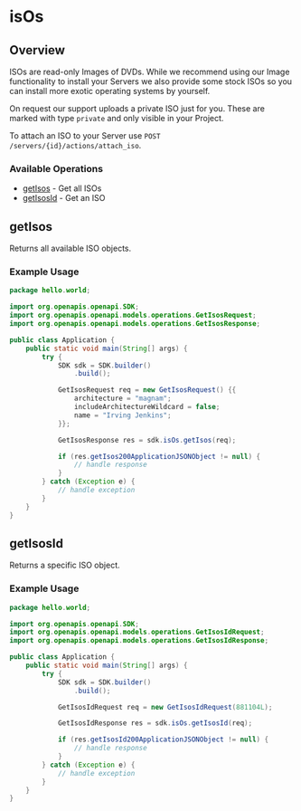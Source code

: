 # isOs

## Overview

ISOs are read-only Images of DVDs. While we recommend using our Image functionality to install your Servers we also provide some stock ISOs so you can install more exotic operating systems by yourself.

On request our support uploads a private ISO just for you. These are marked with type `private` and only visible in your Project.

To attach an ISO to your Server use `POST /servers/{id}/actions/attach_iso`.


### Available Operations

* [getIsos](#getisos) - Get all ISOs
* [getIsosId](#getisosid) - Get an ISO

## getIsos

Returns all available ISO objects.

### Example Usage

```java
package hello.world;

import org.openapis.openapi.SDK;
import org.openapis.openapi.models.operations.GetIsosRequest;
import org.openapis.openapi.models.operations.GetIsosResponse;

public class Application {
    public static void main(String[] args) {
        try {
            SDK sdk = SDK.builder()
                .build();

            GetIsosRequest req = new GetIsosRequest() {{
                architecture = "magnam";
                includeArchitectureWildcard = false;
                name = "Irving Jenkins";
            }};            

            GetIsosResponse res = sdk.isOs.getIsos(req);

            if (res.getIsos200ApplicationJSONObject != null) {
                // handle response
            }
        } catch (Exception e) {
            // handle exception
        }
    }
}
```

## getIsosId

Returns a specific ISO object.

### Example Usage

```java
package hello.world;

import org.openapis.openapi.SDK;
import org.openapis.openapi.models.operations.GetIsosIdRequest;
import org.openapis.openapi.models.operations.GetIsosIdResponse;

public class Application {
    public static void main(String[] args) {
        try {
            SDK sdk = SDK.builder()
                .build();

            GetIsosIdRequest req = new GetIsosIdRequest(881104L);            

            GetIsosIdResponse res = sdk.isOs.getIsosId(req);

            if (res.getIsosId200ApplicationJSONObject != null) {
                // handle response
            }
        } catch (Exception e) {
            // handle exception
        }
    }
}
```
